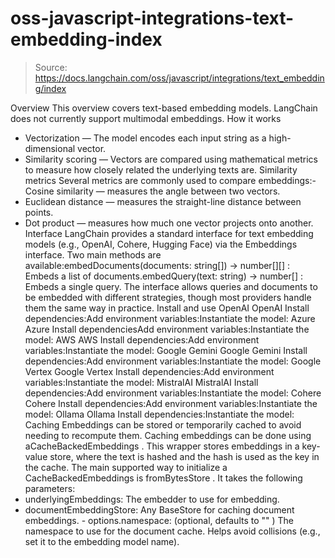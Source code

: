 # oss-javascript-integrations-text-embedding-index

> Source: https://docs.langchain.com/oss/javascript/integrations/text_embedding/index

Overview
This overview covers text-based embedding models. LangChain does not currently support multimodal embeddings.
How it works
- Vectorization — The model encodes each input string as a high-dimensional vector.
- Similarity scoring — Vectors are compared using mathematical metrics to measure how closely related the underlying texts are.
Similarity metrics
Several metrics are commonly used to compare embeddings:- Cosine similarity — measures the angle between two vectors.
- Euclidean distance — measures the straight-line distance between points.
- Dot product — measures how much one vector projects onto another.
Interface
LangChain provides a standard interface for text embedding models (e.g., OpenAI, Cohere, Hugging Face) via the Embeddings interface. Two main methods are available:embedDocuments(documents: string[]) → number[][]
: Embeds a list of documents.embedQuery(text: string) → number[]
: Embeds a single query.
The interface allows queries and documents to be embedded with different strategies, though most providers handle them the same way in practice.
Install and use
OpenAI
OpenAI
Install dependencies:Add environment variables:Instantiate the model:
Azure
Azure
Install dependenciesAdd environment variables:Instantiate the model:
AWS
AWS
Install dependencies:Add environment variables:Instantiate the model:
Google Gemini
Google Gemini
Install dependencies:Add environment variables:Instantiate the model:
Google Vertex
Google Vertex
Install dependencies:Add environment variables:Instantiate the model:
MistralAI
MistralAI
Install dependencies:Add environment variables:Instantiate the model:
Cohere
Cohere
Install dependencies:Add environment variables:Instantiate the model:
Ollama
Ollama
Install dependencies:Instantiate the model:
Caching
Embeddings can be stored or temporarily cached to avoid needing to recompute them. Caching embeddings can be done using aCacheBackedEmbeddings
. This wrapper stores embeddings in a key-value store, where the text is hashed and the hash is used as the key in the cache.
The main supported way to initialize a CacheBackedEmbeddings
is fromBytesStore
. It takes the following parameters:
- underlyingEmbeddings: The embedder to use for embedding.
- documentEmbeddingStore: Any
BaseStore
for caching document embeddings. - options.namespace: (optional, defaults to
""
) The namespace to use for the document cache. Helps avoid collisions (e.g., set it to the embedding model name).
